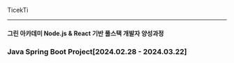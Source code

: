 TicekTi
* * *

#### 그린 아카데미 Node.js & React 기반 풀스택 개발자 양성과정
### Java Spring Boot Project[2024.02.28 - 2024.03.22]

